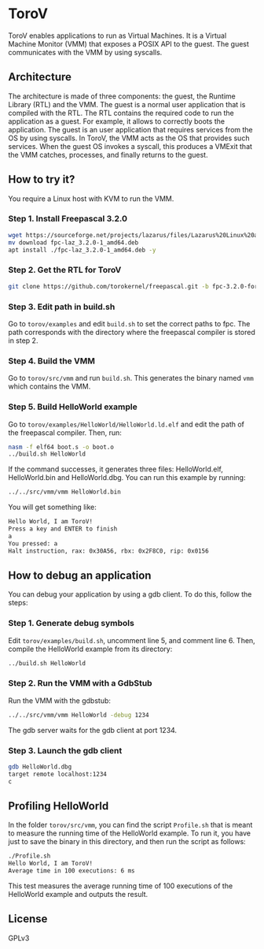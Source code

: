 # ToroV
ToroV enables applications to run as Virtual Machines. It is a Virtual Machine Monitor (VMM) that exposes a POSIX API to the guest. The guest communicates with the VMM by using syscalls.

## Architecture
The architecture is made of three components: the guest, the Runtime Library (RTL) and the VMM. The guest is a normal user application that is compiled with the RTL. The RTL contains the required code to run the application as a guest. For example, it allows to correctly boots the application. The guest is an user application that requires services from the OS by using syscalls. In ToroV, the VMM acts as the OS that provides such services. When the guest OS invokes a syscall, this produces a VMExit that the VMM catches, processes, and finally returns to the guest.

## How to try it?
You require a Linux host with KVM to run the VMM.

### Step 1. Install Freepascal 3.2.0
```bash
wget https://sourceforge.net/projects/lazarus/files/Lazarus%20Linux%20amd64%20DEB/Lazarus%202.0.10/fpc-laz_3.2.0-1_amd64.deb/download
mv download fpc-laz_3.2.0-1_amd64.deb
apt install ./fpc-laz_3.2.0-1_amd64.deb -y
```
### Step 2. Get the RTL for ToroV
```bash
git clone https://github.com/torokernel/freepascal.git -b fpc-3.2.0-for-torov fpc-3.2.0-for-torov
```
### Step 3. Edit path in build.sh
Go to `torov/examples` and edit `build.sh` to set the correct paths to fpc. The path corresponds with the directory where the freepascal compiler is stored in step 2.

### Step 4. Build the VMM
Go to `torov/src/vmm` and run `build.sh`. This generates the binary named `vmm` which contains the VMM.

### Step 5. Build HelloWorld example
Go to `torov/examples/HelloWorld/HelloWorld.ld.elf` and edit the path of the freepascal compiler. Then, run:
```bash
nasm -f elf64 boot.s -o boot.o
../build.sh HelloWorld
```
If the command successes, it generates three files: HelloWorld.elf, HelloWorld.bin and HelloWorld.dbg. You can run this example by running:
```bash
../../src/vmm/vmm HelloWorld.bin
```
You will get something like:
```bash
Hello World, I am ToroV!
Press a key and ENTER to finish
a
You pressed: a
Halt instruction, rax: 0x30A56, rbx: 0x2F8C0, rip: 0x0156
```
## How to debug an application
You can debug your application by using a gdb client. To do this, follow the steps:
### Step 1. Generate debug symbols
Edit `torov/examples/build.sh`, uncomment line 5, and comment line 6. Then, compile the HelloWorld example from its directory:
```bash
../build.sh HelloWorld
```
### Step 2. Run the VMM with a GdbStub
Run the VMM with the gdbstub:
```bash
../../src/vmm/vmm HelloWorld -debug 1234
```
The gdb server waits for the gdb client at port 1234.
### Step 3. Launch the gdb client
```bash
gdb HelloWorld.dbg
target remote localhost:1234
c
```
## Profiling HelloWorld
In the folder `torov/src/vmm`, you can find the script `Profile.sh` that is meant to measure the running time of the HelloWorld example. To run it, you have just to save the binary in this directory, and then run the script as follows:
```bash
./Profile.sh
Hello World, I am ToroV!
Average time in 100 executions: 6 ms
```
This test measures the average running time of 100 executions of the HelloWorld example and outputs the result.
## License
GPLv3
